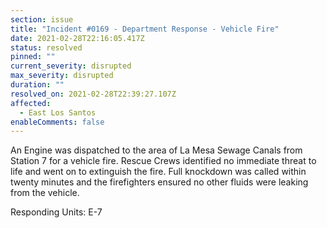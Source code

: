 ```yaml
---
section: issue
title: "Incident #0169 - Department Response - Vehicle Fire"
date: 2021-02-28T22:16:05.417Z
status: resolved
pinned: ""
current_severity: disrupted
max_severity: disrupted
duration: ""
resolved_on: 2021-02-28T22:39:27.107Z
affected:
  - East Los Santos
enableComments: false
---
```

An Engine was dispatched to the area of La Mesa Sewage Canals from Station 7 for a vehicle fire. Rescue Crews identified no immediate threat to life and went on to extinguish the fire. Full knockdown was called within twenty minutes and the firefighters ensured no other fluids were leaking from the vehicle.

Responding Units: E-7